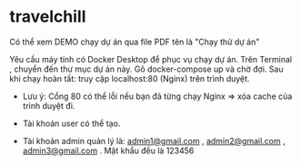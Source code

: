 ﻿# travelchill

Có thể xem DEMO chạy dự án qua file PDF tên là "Chạy thử dự án"

Yêu cầu máy tính có Docker Desktop để phục vụ chạy dự án.
Trên Terminal , chuyển đến thư mục dự án này.
Gõ docker-compose up và chờ đợi.
Sau khi chạy hoàn tất: truy cập localhost:80 (Nginx) trên trình duyệt.
- Lưu ý: Cổng 80 có thể lỗi nếu bạn đã từng chạy Nginx => xóa cache của trình duyệt đi.

- Tài khoản user có thể tạo.
- Tài khoản admin quản lý là: admin1@gmail.com , admin2@gmail.com , admin3@gmail.com . Mật khẩu đều là 123456
